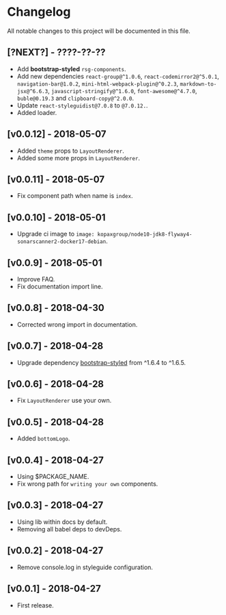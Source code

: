 # Changelog

All notable changes to this project will be documented in this file.

## [?NEXT?] - ????-??-??
- Add **bootstrap-styled** `rsg-components`.
- Add new dependencies `react-group@^1.0.6`, `react-codemirror2@^5.0.1`, `navigation-bar@1.0.2`, `mini-html-webpack-plugin@^0.2.3`, `markdown-to-jsx@^6.6.3`, `javascript-stringify@^1.6.0`, `font-awesome@^4.7.0`, `buble@0.19.3` and `clipboard-copy@^2.0.0`.
- Update `react-styleguidist@7.0.8` to `@7.0.12.`.
- Added loader.

## [v0.0.12] - 2018-05-07

- Added `theme` props to `LayoutRenderer`.
- Added some more props in `LayoutRenderer`.

## [v0.0.11] - 2018-05-07

- Fix component path when name is `index`.

## [v0.0.10] - 2018-05-01

- Upgrade ci image to `image: kopaxgroup/node10-jdk8-flyway4-sonarscanner2-docker17-debian`.

## [v0.0.9] - 2018-05-01

- Improve FAQ.
- Fix documentation import line.

## [v0.0.8] - 2018-04-30

- Corrected wrong import in documentation.

## [v0.0.7] - 2018-04-28

- Upgrade dependency [bootstrap-styled](https://www.npmjs.com/package/bootstrap-styled) from ^1.6.4 to ^1.6.5.

## [v0.0.6] - 2018-04-28

- Fix `LayoutRenderer` use your own.

## [v0.0.5] - 2018-04-28

- Added `bottomLogo`.

## [v0.0.4] - 2018-04-27

- Using $PACKAGE_NAME.
- Fix wrong path for `writing your own` components.

## [v0.0.3] - 2018-04-27

- Using lib within docs by default.
- Removing all babel deps to devDeps.

## [v0.0.2] - 2018-04-27

- Remove console.log in styleguide configuration.

## [v0.0.1] - 2018-04-27

- First release.
